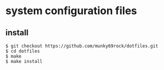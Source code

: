 # system configuration files

## install

	$ git checkout https://github.com/munky69rock/dotfiles.git 
    $ cd dotfiles
	$ make
	$ make install

